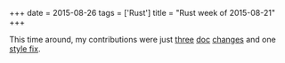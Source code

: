 +++
date = 2015-08-26
tags = ['Rust']
title = "Rust week of 2015-08-21"
+++

This time around, my contributions were just [three][] [doc][] [changes]
and one [style fix].

  [three]: https://github.com/rust-lang/rust/pull/28027
  [doc]: https://github.com/rust-lang/rust/pull/28028
  [changes]: https://github.com/rust-lang/rust/pull/28030
  [style fix]: https://github.com/rust-lang/rust/pull/28029
